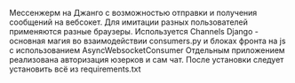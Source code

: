 Мессенжерм на Джанго с возможностью отправки и получения сообщений на вебсокет. Для имитации разных пользователей применяются разные браузеры.
Используется Channels Django - основная магия во взаимодействии consumers.py и блоках фронта на js с использованием AsyncWebsocketConsumer
Отдельным приложением реализована авторизация юзерков и сам чат.
После установки следует установить всё из requirements.txt

